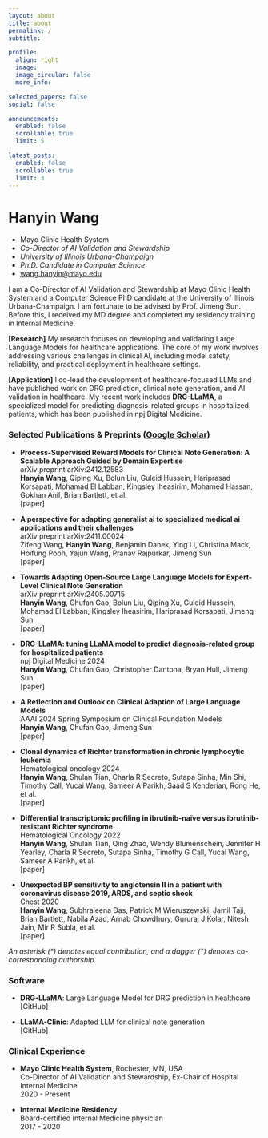 ```yaml
---
layout: about
title: about
permalink: /
subtitle: 

profile:
  align: right
  image: 
  image_circular: false
  more_info: 

selected_papers: false
social: false

announcements:
  enabled: false
  scrollable: true
  limit: 5

latest_posts:
  enabled: false
  scrollable: true
  limit: 3
---
```


# Hanyin Wang

* Mayo Clinic Health System
* _Co-Director of AI Validation and Stewardship_
* _University of Illinois Urbana-Champaign_
* _Ph.D. Candidate in Computer Science_
* wang.hanyin@mayo.edu

I am a Co-Director of AI Validation and Stewardship at Mayo Clinic Health System and a Computer Science PhD candidate at the University of Illinois Urbana-Champaign. I am fortunate to be advised by Prof. Jimeng Sun. Before this, I received my MD degree and completed my residency training in Internal Medicine.

**[Research]** My research focuses on developing and validating Large Language Models for healthcare applications. The core of my work involves addressing various challenges in clinical AI, including model safety, reliability, and practical deployment in healthcare settings.

**[Application]** I co-lead the development of healthcare-focused LLMs and have published work on DRG prediction, clinical note generation, and AI validation in healthcare. My recent work includes **DRG-LLaMA**, a specialized model for predicting diagnosis-related groups in hospitalized patients, which has been published in npj Digital Medicine.

### Selected Publications & Preprints ([Google Scholar](https://scholar.google.com/citations?user=JJPe5XcAAAAJ&hl=en))

* **Process-Supervised Reward Models for Clinical Note Generation: A Scalable Approach Guided by Domain Expertise**  
  arXiv preprint arXiv:2412.12583  
  **Hanyin Wang**, Qiping Xu, Bolun Liu, Guleid Hussein, Hariprasad Korsapati, Mohamad El Labban, Kingsley Iheasirim, Mohamed Hassan, Gokhan Anil, Brian Bartlett, et al.  
  \[paper\]

* **A perspective for adapting generalist ai to specialized medical ai applications and their challenges**  
  arXiv preprint arXiv:2411.00024  
  Zifeng Wang, **Hanyin Wang**, Benjamin Danek, Ying Li, Christina Mack, Hoifung Poon, Yajun Wang, Pranav Rajpurkar, Jimeng Sun  
  \[paper\]

* **Towards Adapting Open-Source Large Language Models for Expert-Level Clinical Note Generation**  
  arXiv preprint arXiv:2405.00715  
  **Hanyin Wang**, Chufan Gao, Bolun Liu, Qiping Xu, Guleid Hussein, Mohamad El Labban, Kingsley Iheasirim, Hariprasad Korsapati, Jimeng Sun  
  \[paper\]

* **DRG-LLaMA: tuning LLaMA model to predict diagnosis-related group for hospitalized patients**  
  npj Digital Medicine 2024  
  **Hanyin Wang**, Chufan Gao, Christopher Dantona, Bryan Hull, Jimeng Sun  
  \[paper\]

* **A Reflection and Outlook on Clinical Adaption of Large Language Models**  
  AAAI 2024 Spring Symposium on Clinical Foundation Models  
  **Hanyin Wang**, Chufan Gao, Jimeng Sun  
  \[paper\]

* **Clonal dynamics of Richter transformation in chronic lymphocytic leukemia**  
  Hematological oncology 2024  
  **Hanyin Wang**, Shulan Tian, Charla R Secreto, Sutapa Sinha, Min Shi, Timothy Call, Yucai Wang, Sameer A Parikh, Saad S Kenderian, Rong He, et al.  
  \[paper\]

* **Differential transcriptomic profiling in ibrutinib-naïve versus ibrutinib-resistant Richter syndrome**  
  Hematological Oncology 2022  
  **Hanyin Wang**, Shulan Tian, Qing Zhao, Wendy Blumenschein, Jennifer H Yearley, Charla R Secreto, Sutapa Sinha, Timothy G Call, Yucai Wang, Sameer A Parikh, et al.  
  \[paper\]

* **Unexpected BP sensitivity to angiotensin II in a patient with coronavirus disease 2019, ARDS, and septic shock**  
  Chest 2020  
  **Hanyin Wang**, Subhraleena Das, Patrick M Wieruszewski, Jamil Taji, Brian Bartlett, Nabila Azad, Arnab Chowdhury, Gururaj J Kolar, Nitesh Jain, Mir R Subla, et al.  
  \[paper\]

_An asterisk (\*) denotes equal contribution, and a dagger (†) denotes co-corresponding authorship._

### Software

* **DRG-LLaMA**: Large Language Model for DRG prediction in healthcare  
  \[GitHub\]

* **LLaMA-Clinic**: Adapted LLM for clinical note generation  
  \[GitHub\]

### Clinical Experience

* **Mayo Clinic Health System**, Rochester, MN, USA  
  Co-Director of AI Validation and Stewardship, Ex-Chair of Hospital Internal Medicine  
  2020 - Present

* **Internal Medicine Residency**  
  Board-certified Internal Medicine physician  
  2017 - 2020
